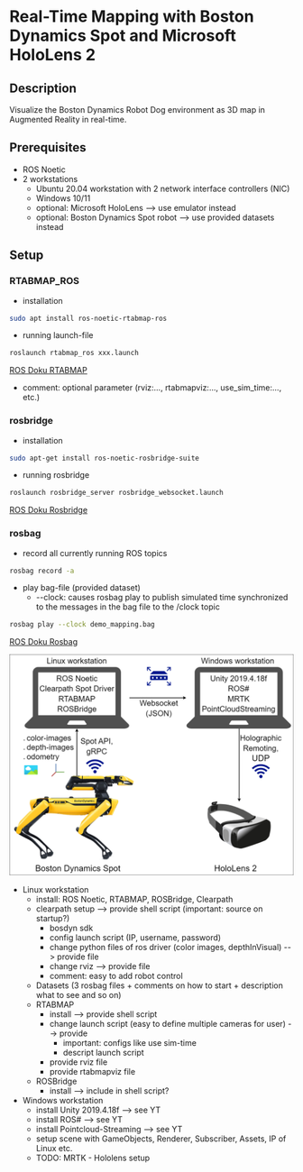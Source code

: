# Real-Time Mapping with Boston Dynamics Spot and Microsoft HoloLens 2
## Description
Visualize the Boston Dynamics Robot Dog environment as 3D map in Augmented Reality in real-time.
## Prerequisites
- ROS Noetic
- 2 workstations
  - Ubuntu 20.04 workstation with 2 network interface controllers (NIC)
  - Windows 10/11
  - optional: Microsoft HoloLens --> use emulator instead
  - optional: Boston Dynamics Spot robot --> use provided datasets instead
## Setup
### RTABMAP_ROS
- installation
```bash
sudo apt install ros-noetic-rtabmap-ros
```
- running launch-file
```bash
roslaunch rtabmap_ros xxx.launch
```
[ROS Doku RTABMAP](http://wiki.ros.org/rtabmap_ros)
- comment: optional parameter (rviz:..., rtabmapviz:..., use_sim_time:..., etc.)


### rosbridge
- installation
```bash
sudo apt-get install ros-noetic-rosbridge-suite
```
- running rosbridge
```bash
roslaunch rosbridge_server rosbridge_websocket.launch
```
[ROS Doku Rosbridge](http://wiki.ros.org/rosbridge_suite/Tutorials/RunningRosbridge)


### rosbag
- record all currently running ROS topics
```bash
rosbag record -a
```
- play bag-file (provided dataset)
  - --clock: causes rosbag play to publish simulated time synchronized to the messages in the bag file to the /clock topic
```bash
rosbag play --clock demo_mapping.bag
```
[ROS Doku Rosbag](https://wiki.ros.org/rosbag/Commandline)

![Setup](docs/images/setup.png)
- Linux workstation
  - install: ROS Noetic, RTABMAP, ROSBridge, Clearpath 
  - clearpath setup --> provide shell script (important: source on startup?)
    - bosdyn sdk
    - config launch script (IP, username, password)
    - change python files of ros driver (color images, depthInVisual) --> provide file
    - change rviz --> provide file
    - comment: easy to add robot control 
  - Datasets (3 rosbag files + comments on how to start + description what to see and so on)
  - RTABMAP
    - install --> provide shell script
    - change launch script (easy to define multiple cameras for user) --> provide
      - important: configs like use sim-time
      - descript launch script
    - provide rviz file
    - provide rtabmapviz file
  - ROSBridge
    - install --> include in shell script?
- Windows workstation
  - install Unity 2019.4.18f --> see YT
  - install ROS# --> see YT
  - install Pointcloud-Streaming --> see YT
  - setup scene with GameObjects, Renderer, Subscriber, Assets, IP of Linux etc.
  - TODO: MRTK - Hololens setup
